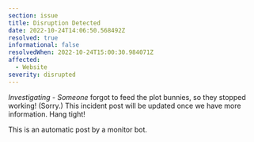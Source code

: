 ```yaml
---
section: issue
title: Disruption Detected
date: 2022-10-24T14:06:50.568492Z
resolved: true
informational: false
resolvedWhen: 2022-10-24T15:00:30.984071Z
affected:
  - Website
severity: disrupted
---
```

*Investigating* - _Someone_ forgot to feed the plot bunnies, so they stopped working! (Sorry.) This incident post will be updated once we have more information. Hang tight!

This is an automatic post by a monitor bot.
        